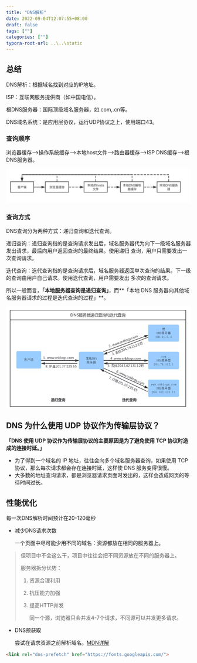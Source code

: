```yaml
---
title: "DNS解析"
date: 2022-09-04T12:07:55+08:00
draft: false
tags: [""]
categories: [""]
typora-root-url: ..\..\static
---
```




## 总结

DNS解析：根据域名找到对应的IP地址。

ISP：互联网服务提供商（如中国电信）。

根DNS服务器：国际顶级域名服务器，如.com,.cn等。

DNS域名系统：是应用层协议，运行UDP协议之上，使用端口43。

### 查询顺序

浏览器缓存-->操作系统缓存-->本地host文件-->路由器缓存-->ISP DNS缓存-->根DNS服务器。


![image](https://raw.githubusercontent.com/lxw15337674/PicGo_image/main/89356512-95168e80-d6f0-11ea-93aa-c4f59fd36942.png)

### 查询方式

DNS查询分为两种方式：递归查询和迭代查询。

递归查询：递归查询指的是查询请求发出后，域名服务器代为向下一级域名服务器发出请求，最后向用户返回查询的最终结果。使用递归 查询，用户只需要发出一次查询请求。

迭代查询：迭代查询指的是查询请求后，域名服务器返回单次查询的结果。下一级的查询由用户自己请求。使用迭代查询，用户需要发出 多次的查询请求。

所以一般而言，**「本地服务器查询是递归查询」**，而**「本地 DNS 服务器向其他域名服务器请求的过程是迭代查询的过程」**。


![image-20220904120837596](https://raw.githubusercontent.com/lxw15337674/PicGo_image/main/image-20220904120837596.png)



## DNS 为什么使用 UDP 协议作为传输层协议？

**「DNS 使用 UDP 协议作为传输层协议的主要原因是为了避免使用 TCP 协议时造成的连接时延。」**

- 为了得到一个域名的 IP 地址，往往会向多个域名服务器查询，如果使用 TCP 协议，那么每次请求都会存在连接时延，这样使 DNS 服务变得很慢。
- 大多数的地址查询请求，都是浏览器请求页面时发出的，这样会造成网页的等待时间过长。

## 性能优化

每一次DNS解析时间预计在20-120毫秒

- 减少DNS请求次数

  一个页面中尽可能少用不同的域名：资源都放在相同的服务器上。

> 但项目中不会这么干，项目中往往会把不同资源放在不同的服务器上。
>
> 服务器拆分优势：
>
> 1. 资源合理利用
>
> 2. 抗压能力加强
>
> 3. 提高HTTP并发
>
>    同一个源，浏览器只会并发4-7个请求，不同源可以并发更多请求。

- DNS预获取

  尝试在请求资源之前解析域名。[MDN详解](https://developer.mozilla.org/zh-CN/docs/Web/Performance/dns-prefetch)

```html
<link rel="dns-prefetch" href="https://fonts.googleapis.com/">
```

